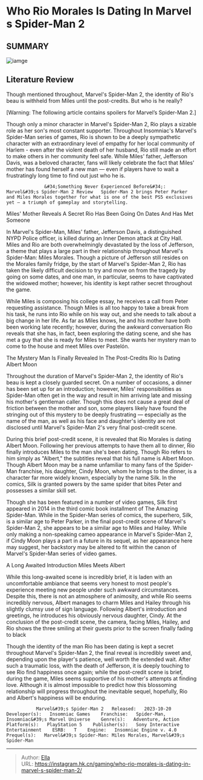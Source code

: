 # Who Rio Morales Is Dating In Marvel s Spider-Man 2


## SUMMARY 

![iamge](https://static1.srcdn.com/wordpress/wp-content/uploads/2023/11/who-rio-morales-is-dating-in-marvel-s-spider-man-2.jpg)

## Literature Review

Though mentioned throughout, Marvel&#39;s Spider-Man 2, the identity of Rio&#39;s beau is withheld from Miles until the post-credits. But who is he really?





[Warning: The following article contains spoilers for Marvel’s Spider-Man 2.]




Though only a minor character in Marvel&#39;s Spider-Man 2, Rio plays a sizable role as her son&#39;s most constant supporter. Throughout Insomniac&#39;s Marvel&#39;s Spider-Man series of games, Rio is shown to be a deeply sympathetic character with an extraordinary level of empathy for her local community of Harlem - even after the violent death of her husband, Rio still made an effort to make others in her community feel safe. While Miles&#39; father, Jefferson Davis, was a beloved character, fans will likely celebrate the fact that Miles&#39; mother has found herself a new man — even if players have to wait a frustratingly long time to find out just who he is.

                  &#34;Something Never Experienced Before&#34;: Marvel&#39;s Spider-Man 2 Review   Spider-Man 2 brings Peter Parker and Miles Morales together for what is one of the best PS5 exclusives yet – a triumph of gameplay and storytelling.   


 Miles&#39; Mother Reveals A Secret 
Rio Has Been Going On Dates And Has Met Someone
          




In Marvel&#39;s Spider-Man, Miles&#39; father, Jefferson Davis, a distinguished NYPD Police officer, is killed during an Inner Demon attack at City Hall. Miles and Rio are both overwhelmingly devastated by the loss of Jefferson, a theme that plays a large part in their relationship throughout Marvel&#39;s Spider-Man: Miles Morales. Though a picture of Jefferson still resides on the Morales family fridge, by the start of Marvel&#39;s Spider-Man 2, Rio has taken the likely difficult decision to try and move on from the tragedy by going on some dates, and one man, in particular, seems to have captivated the widowed mother; however, his identity is kept rather secret throughout the game.

While Miles is composing his college essay, he receives a call from Peter requesting assistance. Though Miles is all too happy to take a break from his task, he runs into Rio while on his way out, and she needs to talk about a big change in her life. As far as Miles knows, he and his mother have both been working late recently; however, during the awkward conversation Rio reveals that she has, in fact, been exploring the dating scene, and she has met a guy that she is ready for Miles to meet. She wants her mystery man to come to the house and meet Miles over Pastelón.






 The Mystery Man Is Finally Revealed In The Post-Credits 
Rio Is Dating Albert Moon
         

Throughout the duration of Marvel&#39;s Spider-Man 2, the identity of Rio&#39;s beau is kept a closely guarded secret. On a number of occasions, a dinner has been set up for an introduction; however, Miles&#39; responsibilities as Spider-Man often get in the way and result in him arriving late and missing his mother&#39;s gentleman caller. Though this does not cause a great deal of friction between the mother and son, some players likely have found the stringing out of this mystery to be deeply frustrating — especially as the name of the man, as well as his face and daughter&#39;s identity are not disclosed until Marvel&#39;s Spider-Man 2&#39;s very final post-credit scene.

During this brief post-credit scene, it is revealed that Rio Morales is dating Albert Moon. Following her previous attempts to have them all to dinner, Rio finally introduces Miles to the man she&#39;s been dating. Though Rio refers to him simply as &#34;Albert,&#34; the subtitles reveal that his full name is Albert Moon. Though Albert Moon may be a name unfamiliar to many fans of the Spider-Man franchise, his daughter, Cindy Moon, whom he brings to the dinner, is a character far more widely known, especially by the name Silk. In the comics, Silk is granted powers by the same spider that bites Peter and possesses a similar skill set.




Though she has been featured in a number of video games, Silk first appeared in 2014 in the third comic book installment of The Amazing Spider-Man. While in the Spider-Man series of comics, the superhero, Silk, is a similar age to Peter Parker, in the final post-credit scene of Marvel&#39;s Spider-Man 2, she appears to be a similar age to Miles and Hailey. While only making a non-speaking cameo appearance in Marvel&#39;s Spider-Man 2, if Cindy Moon plays a part in a future in its sequel, as her appearance here may suggest, her backstory may be altered to fit within the canon of Marvel&#39;s Spider-Man series of video games.



 A Long Awaited Introduction 
Miles Meets Albert
          

While this long-awaited scene is incredibly brief, it is laden with an uncomfortable ambiance that seems very honest to most people&#39;s experience meeting new people under such awkward circumstances. Despite this, there is not an atmosphere of animosity, and while Rio seems incredibly nervous, Albert manages to charm Miles and Hailey through his slightly clumsy use of sign language. Following Albert&#39;s introduction and greetings, he introduces his obviously nervous daughter, Cindy. At the conclusion of the post-credit scene, the camera, facing Miles, Hailey, and Rio shows the three smiling at their guests prior to the screen finally fading to black




Though the identity of the man Rio has been dating is kept a secret throughout Marvel&#39;s Spider-Man 2, the final reveal is incredibly sweet and, depending upon the player&#39;s patience, well worth the extended wait. After such a traumatic loss, with the death of Jefferson, it is deeply touching to see Rio find happiness once again; while the post-credit scene is brief, during the game, Miles seems supportive of his mother&#39;s attempts at finding love. Although it is almost impossible to predict how this blossoming relationship will progress throughout the inevitable sequel, hopefully, Rio and Albert&#39;s happiness will be enduring.

               Marvel&#39;s Spider-Man 2   Released:   2023-10-20    Developer(s):   Insomniac Games    Franchise:   Spider-Man, Insomniac&#39;s Marvel Universe    Genre(s):   Adventure, Action    Platform(s):   PlayStation 5    Publisher(s):   Sony Interactive Entertainment    ESRB:   T    Engine:   Insomniac Engine v. 4.0    Prequel(s):   Marvel&#39;s Spider-Man: Miles Morales, Marvel&#39;s Spider-Man      

---

> Author: [Ella](https://instagram.hk.cn/)  
> URL: https://instagram.hk.cn/gaming/who-rio-morales-is-dating-in-marvel-s-spider-man-2/  

